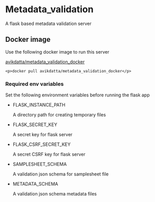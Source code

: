 # Metadata_validation
A flask based metadata validation server

## Docker image

Use the following docker image to run this server

  [avikdatta/metadata_validation_docker](https://hub.docker.com/r/avikdatta/metadata_validation_docker/)
  
  ```
  <p>docker pull avikdatta/metadata_validation_docker</p>
  ```

### Required env variables

Set the following environment variables before running the flask app

* FLASK_INSTANCE_PATH
  <p>A directory path for creating temporary files</p>

* FLASK_SECRET_KEY
  <p>A secret key for flask server</p>

* FLASK_CSRF_SECRET_KEY
  <p>A secret CSRF key for flask server</p>

* SAMPLESHEET_SCHEMA
  <p>A validation json schema for samplesheet file</p>

* METADATA_SCHEMA
  <p>A validation json schema metadata files</p>
